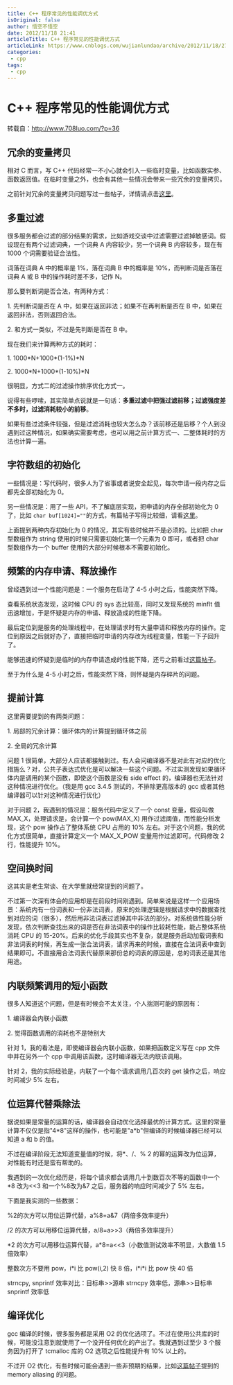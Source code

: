 ```yaml
---
title: C++ 程序常见的性能调优方式
isOriginal: false
author: 悟空不悟空
date: 2012/11/18 21:41
articleTitle: C++ 程序常见的性能调优方式
articleLink: https://www.cnblogs.com/wujianlundao/archive/2012/11/18/2776372.html
categories:
 - cpp
tags:
 - cpp
---
```


# C++ 程序常见的性能调优方式

转载自：http://www.708luo.com/?p=36

## 冗余的变量拷贝

相对 C 而言，写 C++ 代码经常一不小心就会引入一些临时变量，比如函数实参、函数返回值。在临时变量之外，也会有其他一些情况会带来一些冗余的变量拷贝。

之前针对冗余的变量拷贝问题写过一些帖子，详情请点击[这里](http://www.cnblogs.com/wujianlundao/archive/2012/07/06/2579285.html)。

## 多重过滤

很多服务都会过滤的部分结果的需求，比如游戏交谈中过滤需要过滤掉敏感词。假设现在有两个过滤词典，一个词典 A 内容较少，另一个词典 B 内容较多，现在有 1000 个词需要验证合法性。

词落在词典 A 中的概率是 1%，落在词典 B 中的概率是 10%，而判断词是否落在词典 A 或 B 中的操作耗时差不多，记作 N。

那么要判断词是否合法，有两种方式：

1\. 先判断词是否在 A 中，如果在返回非法；如果不在再判断是否在 B 中，如果在返回非法，否则返回合法。

2\. 和方式一类似，不过是先判断是否在 B 中。

现在我们来计算两种方式的耗时：

1\. 1000\*N+1000\*(1-1%)\*N

2\. 1000\*N+1000\*(1-10%)\*N

很明显，方式二的过滤操作排序优化方式一。

说得有些啰嗦，其实简单点说就是一句话：**多重过滤中把强过滤前移；过滤强度差不多时，过滤消耗较小的前移**。

如果有些过滤条件较强，但是过滤消耗也较大怎么办？该前移还是后移？个人到没遇到过这种情况，如果确实需要考虑，也可以用之前计算方式一、二整体耗时的方法也计算一遍。

## 字符数组的初始化

一些情况是：写代码时，很多人为了省事或者说安全起见，每次申请一段内存之后都先全部初始化为 0。

另一些情况是：用了一些 API，不了解底层实现，把申请的内存全部初始化为 0 了，比如 `char buf[1024]=""`的方式，有篇帖子写得比较细，请看[这里](http://blog.csdn.net/yah99_wolf/article/details/6381866)。

上面提到两种内存初始化为 0 的情况，其实有些时候并不是必须的。比如把 char 型数组作为 string 使用的时候只需要初始化第一个元素为 0 即可，或者把 char 型数组作为一个 buffer 使用的大部分时候根本不需要初始化。

## 频繁的内存申请、释放操作

曾经遇到过一个性能问题是：一个服务在启动了 4-5 小时之后，性能突然下降。

查看系统状态发现，这时候 CPU 的 sys 态比较高，同时又发现系统的 minflt 值迅速增加，于是怀疑是内存的申请、释放造成的性能下降。

最后定位到是服务的处理线程中，在处理请求时有大量申请和释放内存的操作。定位到原因之后就好办了，直接把临时申请的内存改为线程变量，性能一下子回升了。

能够迅速的怀疑到是临时的内存申请造成的性能下降，还亏之前看过[这篇帖子](http://bbs.csdn.net/topics/330179712)。

至于为什么是 4-5 小时之后，性能突然下降，则怀疑是内存碎片的问题。

## 提前计算

这里需要提到的有两类问题：

1\. 局部的冗余计算：循环体内的计算提到循环体之前

2\. 全局的冗余计算

问题 1 很简单，大部分人应该都接触到过。有人会问编译器不是对此有对应的优化措施么？对，公共子表达式优化是可以解决一些这个问题。不过实测发现如果循环体内是调用的某个函数，即使这个函数是没有 side effect 的，编译器也无法针对这种情况进行优化。（我是用 gcc 3.4.5 测试的，不排除更高版本的 gcc 或者其他编译器可以针对这种情况进行优化）

对于问题 2，我遇到的情况是：服务代码中定义了一个 const 变量，假设叫做 MAX\_X，处理请求是，会计算一个 pow(MAX\_X) 用作过滤阈值，而性能分析发现，这个 pow 操作占了整体系统 CPU 占用的 10% 左右。对于这个问题，我的优化方式很简单，直接计算定义一个 MAX\_X\_POW 变量用作过滤即可。代码修改 2 行，性能提升 10%。

## 空间换时间

这其实是老生常谈、在大学里就经常提到的问题了。

不过第一次深有体会的应用却是在前段时间刚遇到。简单来说是这样一个应用场景：系统内有一份词表和一份非法词表，原来的处理逻辑是根据请求中的数据查找到对应的词（很多），然后用非法词表过滤掉其中非法的部分。对系统做性能分析发现，依次判断查找出来的词是否在非法词表中的操作比较耗性能，能占整体系统消耗 CPU 的 15-20%。后来的优化手段其实也不复杂，就是服务启动加载词表和非法词表的时候，再生成一张合法词表，请求再来的时候，直接在合法词表中查到结果即可。不直接用合法词表代替原来那份总的词表的原因是，总的词表还是其他用途。

## 内联频繁调用的短小函数

很多人知道这个问题，但是有时候会不太关注，个人揣测可能的原因有：

1\. 编译器会内联小函数

2\. 觉得函数调用的消耗也不是特别大

针对 1，我的看法是，即使编译器会内联小函数，如果把函数定义写在 cpp 文件中并在另外一个 cpp 中调用该函数，这时编译器无法内联该调用。

针对 2，我的实际经验是，内联了一个每个请求调用几百次的 get 操作之后，响应时间减少 5% 左右。

## 位运算代替乘除法

据说如果是常量的运算的话，编译器会自动优化选择最优的计算方式。这里的常量计算不仅仅是指"4\*8"这样的操作，也可能是"a\*b"但编译的时候编译器已经可以知道 a 和 b 的值。

不过在编译阶段无法知道变量值的时候，将\*、/、% 2 的幂的运算改为位运算，对性能有时还是蛮有帮助的。

我遇到的一次优化经历是，将每个请求都会调用几十到数百次不等的函数中一个\*8 改为<<3 和一个%8改为&7 之后，服务器的响应时间减少了 5% 左右。

下面是我实测的一些数据：

%2的次方可以用位运算代替，a%8=a&7（两倍多效率提升）

/2 的次方可以用移位运算代替，a/8=a>>3（两倍多效率提升）

\*2 的次方可以用移位运算代替，a\*8=a<<3（小数值测试效率不明显，大数值 1.5 倍效率）

整数次方不要用 pow，i\*i 比 pow(i,2) 快 8 倍，i\*i\*i 比 pow 快 40 倍

strncpy, snprintf 效率对比：目标串>>源串 strncpy 效率低，源串>>目标串 snprintf 效率低

## 编译优化

gcc 编译的时候，很多服务都是采用 O2 的优化选项了。不过在使用公共库的时候，可能没注意到就使用了一个没开任何优化的产出了。我就遇到过至少 3 个服务因为打开了 tcmalloc 库的 O2 选项之后性能提升有 10% 以上的。

不过开 O2 优化，有些时候可能会遇到一些非预期的结果，比如[这篇帖子](http://www.dutor.net/index.php/2012/07/gcc-strict-aliasing/)提到的 memory aliasing 的问题。
